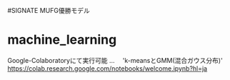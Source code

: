 #SIGNATE MUFG優勝モデル
# machine_learning
Google-Colaboratoryにて実行可能
...　
'k-meansとGMM(混合ガウス分布)'
https://colab.research.google.com/notebooks/welcome.ipynb?hl=ja
